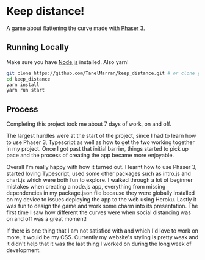 # Keep distance!

A game about flattening the curve made with [Phaser 3](https://phaser.io/).

## Running Locally

Make sure you have [Node.js](http://nodejs.org/) installed. Also yarn!

```sh
git clone https://github.com/TanelMarran/keep_distance.git # or clone your own fork
cd keep_distance
yarn install
yarn run start
```

## Process

Completing this project took me about 7 days of work, on and off. 

The largest hurdles were at the start of the project, since I had to learn how to use Phaser 3, Typescript as well as how to get the two working together in my project. Once I got past that initial barrier, things started to pick up pace and the process of creating the app became more enjoyable. 

Overall I'm really happy with how it turned out. I learnt how to use Phaser 3, started loving Typescript, used some other packages such as intro.js and chart.js which were both fun to explore. I walked through a lot of beginner mistakes when creating a node.js app, everything from missing dependencies in my package.json file because they were globally installed on my device to issues deploying the app to the web using Heroku. Lastly it was fun to design the game and work some charm into its presentation. The first time I saw how different the curves were when social distancing was on and off was a great moment!

If there is one thing that I am not satisfied with and which I'd love to work on more, it would be my CSS. Currently my website's styling is pretty weak and it didn't help that it was the last thing I worked on during the long week of development.
